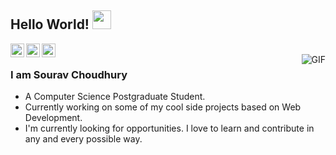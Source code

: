 ## Hello World! <img src="https://raw.githubusercontent.com/iampavangandhi/iampavangandhi/master/gifs/Hi.gif" width="30px"></h2>

<a href="https://twitter.com/ajaykhalsa_ak">
  <img align="left" alt="Sourav's Twitter" width="22px" src="https://cdn.jsdelivr.net/npm/simple-icons@v3/icons/twitter.svg" />
</a>
<a href="https://www.instagram.com/sourav_10__/">
  <img align="left" alt="Sourav's Linkdein" width="22px" src="https://cdn.jsdelivr.net/npm/simple-icons@v3/icons/instagram.svg" />
</a>
<a href="https://github.com/SouravCodes101">
  <img align="left" alt="Sourav's Github" width="22px" src="https://cdn.jsdelivr.net/npm/simple-icons@v3/icons/github.svg" />
</a>
<br />
<img align="right" alt="GIF" src="https://media.giphy.com/media/13HgwGsXF0aiGY/giphy.gif" />

### I am Sourav Choudhury
- A Computer Science Postgraduate Student. 
- Currently working on some of my cool side projects based on Web Development.
- I'm currently looking for opportunities. I love to learn and contribute in any and every possible way.


